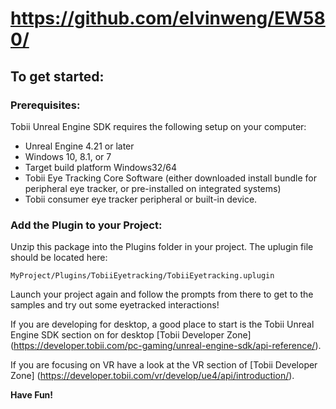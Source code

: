 # https://github.com/elvinweng/EW580/

## To get started:

### Prerequisites:
Tobii Unreal Engine SDK requires the following setup on your computer:

* Unreal Engine 4.21 or later
* Windows 10, 8.1, or 7
* Target build platform Windows32/64
* Tobii Eye Tracking Core Software (either downloaded install bundle for peripheral eye tracker, or pre-installed on integrated systems)
* Tobii consumer eye tracker peripheral or built-in device.

### Add the Plugin to your Project:
Unzip this package into the Plugins folder in your project. The uplugin file should be located here:

	MyProject/Plugins/TobiiEyetracking/TobiiEyetracking.uplugin

Launch your project again and follow the prompts from there to get to the samples and try out some 
eyetracked interactions!

If you are developing for desktop, a good place to start is the Tobii
Unreal Engine SDK section on for desktop [Tobii Developer Zone] (https://developer.tobii.com/pc-gaming/unreal-engine-sdk/api-reference/).

If you are focusing on VR have a look at the VR section of [Tobii Developer Zone] (https://developer.tobii.com/vr/develop/ue4/api/introduction/).

**Have Fun!**

